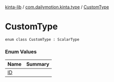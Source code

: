 [kinta-lib](../../index.md) / [com.dailymotion.kinta.type](../index.md) / [CustomType](./index.md)

# CustomType

`enum class CustomType : ScalarType`

### Enum Values

| Name | Summary |
|---|---|
| [ID](-i-d/index.md) |  |
